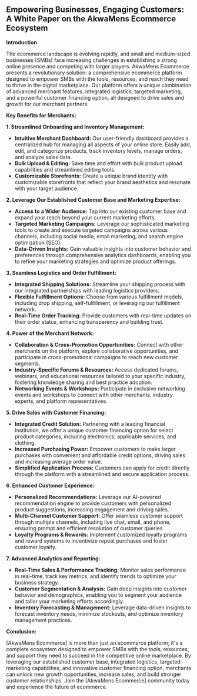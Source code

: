 ## Empowering Businesses, Engaging Customers: A White Paper on the AkwaMens Ecommerce Ecosystem

**Introduction**

The ecommerce landscape is evolving rapidly, and small and medium-sized businesses (SMBs) face increasing challenges in establishing a strong online presence and competing with larger players.  AkwaMens Ecommerce presents a revolutionary solution: a comprehensive ecommerce platform designed to empower SMBs with the tools, resources, and reach they need to thrive in the digital marketplace. Our platform offers a unique combination of advanced merchant features, integrated logistics, targeted marketing, and a powerful customer financing option, all designed to drive sales and growth for our merchant partners.

**Key Benefits for Merchants:**

**1. Streamlined Onboarding and Inventory Management:**

* **Intuitive Merchant Dashboard:** Our user-friendly dashboard provides a centralized hub for managing all aspects of your online store. Easily add, edit, and categorize products, track inventory levels, manage orders, and analyze sales data.
* **Bulk Upload & Editing:**  Save time and effort with bulk product upload capabilities and streamlined editing tools. 
* **Customizable Storefronts:** Create a unique brand identity with customizable storefronts that reflect your brand aesthetics and resonate with your target audience.

**2. Leverage Our Established Customer Base and Marketing Expertise:**

* **Access to a Wider Audience:**  Tap into our existing customer base and expand your reach beyond your current marketing efforts. 
* **Targeted Marketing Campaigns:** Leverage our sophisticated marketing tools to create and execute targeted campaigns across various channels, including social media, email marketing, and search engine optimization (SEO). 
* **Data-Driven Insights:** Gain valuable insights into customer behavior and preferences through comprehensive analytics dashboards, enabling you to refine your marketing strategies and optimize product offerings.

**3. Seamless Logistics and Order Fulfillment:**

* **Integrated Shipping Solutions:** Streamline your shipping process with our integrated partnerships with leading logistics providers. 
* **Flexible Fulfillment Options:** Choose from various fulfillment models, including drop shipping, self-fulfillment, or leveraging our fulfillment network.
* **Real-Time Order Tracking:** Provide customers with real-time updates on their order status, enhancing transparency and building trust.

**4. Power of the Merchant Network:**

* **Collaboration & Cross-Promotion Opportunities:** Connect with other merchants on the platform, explore collaborative opportunities, and participate in cross-promotional campaigns to reach new customer segments.
* **Industry-Specific Forums & Resources:**  Access dedicated forums, webinars, and educational resources tailored to your specific industry, fostering knowledge sharing and best practice adoption.
* **Networking Events & Workshops:** Participate in exclusive networking events and workshops to connect with other merchants, industry experts, and platform representatives.

**5. Drive Sales with Customer Financing:**

* **Integrated Credit Solution:** Partnering with a leading financial institution, we offer a unique customer financing option for select product categories, including electronics, applicable services, and clothing. 
* **Increased Purchasing Power:** Empower customers to make larger purchases with convenient and affordable credit options, driving sales and increasing average order value.
* **Simplified Application Process:** Customers can apply for credit directly through the platform with a streamlined and secure application process.

**6. Enhanced Customer Experience:**

* **Personalized Recommendations:** Leverage our AI-powered recommendation engine to provide customers with personalized product suggestions, increasing engagement and driving sales.
* **Multi-Channel Customer Support:** Offer seamless customer support through multiple channels, including live chat, email, and phone, ensuring prompt and efficient resolution of customer queries.
* **Loyalty Programs & Rewards:** Implement customized loyalty programs and reward systems to incentivize repeat purchases and foster customer loyalty.

**7. Advanced Analytics and Reporting:**

* **Real-Time Sales & Performance Tracking:** Monitor sales performance in real-time, track key metrics, and identify trends to optimize your business strategy.
* **Customer Segmentation & Analysis:** Gain deep insights into customer behavior and demographics, enabling you to segment your audience and tailor your marketing efforts accordingly.
* **Inventory Forecasting & Management:** Leverage data-driven insights to forecast inventory needs, minimize stockouts, and optimize inventory management practices.

**Conclusion:**

[AkwaMens Ecommerce] is more than just an ecommerce platform; it's a complete ecosystem designed to empower SMBs with the tools, resources, and support they need to succeed in the competitive online marketplace. By leveraging our established customer base, integrated logistics, targeted marketing capabilities, and innovative customer financing option, merchants can unlock new growth opportunities, increase sales, and build stronger customer relationships. Join the [AkwaMens Ecommerce] community today and experience the future of ecommerce. 
